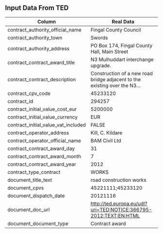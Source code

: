 ## Input Data From TED
Column | Real Data
------------ | -------------
contract_authority_official_name | Fingal County Council
contract_authority_town | Swords
contract_authority_address | PO Box 174, Fingal County Hall, Main Street
contract_contract_award_title | N3 Mulhuddart interchange upgrade.
contract_contract_description | Construction of a new road bridge adjacent to the existing over the N3...
contract_cpv_code | 45233120
contract_id | 294257
contract_initial_value_cost_eur | 5200000
contract_initial_value_currency | EUR
contract_initial_value_vat_included | FALSE
contract_operator_address | Kill, C. Kildare
contract_operator_official_name | BAM Civil Ltd
contract_contract_award_day | 31
contract_contract_award_month | 7
contract_contract_award_year | 2012
contract_type_contract | WORKS
document_title_text | road construction works
document_cpvs | 45221111;45233120
document_dispatch_date | 20121116
document_doc_url | http://ted.europa.eu/udl?uri=TED:NOTICE:366795-2012:TEXT:EN:HTML
document_document_type | Contract award